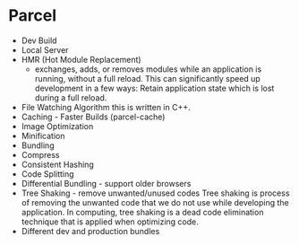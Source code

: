 # Parcel

- Dev Build
- Local Server
- HMR (Hot Module Replacement)
  - exchanges, adds, or removes modules while an application is running, without a full reload. This can significantly speed up development in a few ways: Retain application state which is lost during a full reload.
- File Watching Algorithm this is written in C++.
- Caching - Faster Builds (parcel-cache)
- Image Optimization
- Minification
- Bundling
- Compress
- Consistent Hashing
- Code Splitting
- Differential Bundling - support older browsers
- Tree Shaking - remove unwanted/unused codes
  Tree shaking is process of removing the unwanted code that we do not use while developing the application. In computing, tree shaking is a dead code elimination technique that is applied when optimizing code.
- Different dev and production bundles
